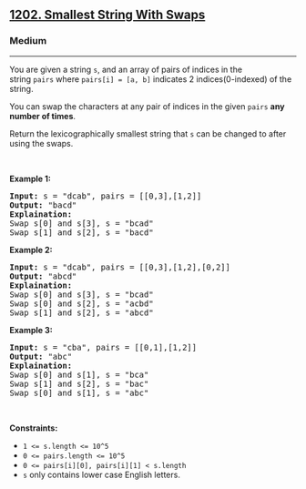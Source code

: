 <h2><a href="https://leetcode.com/problems/smallest-string-with-swaps/">1202. Smallest String With Swaps</a></h2><h3>Medium</h3><hr><div style="user-select: auto;"><p style="user-select: auto;">You are given a string <code style="user-select: auto;">s</code>, and an array of pairs of indices in the string&nbsp;<code style="user-select: auto;">pairs</code>&nbsp;where&nbsp;<code style="user-select: auto;">pairs[i] =&nbsp;[a, b]</code>&nbsp;indicates 2 indices(0-indexed) of the string.</p>

<p style="user-select: auto;">You can&nbsp;swap the characters at any pair of indices in the given&nbsp;<code style="user-select: auto;">pairs</code>&nbsp;<strong style="user-select: auto;">any number of times</strong>.</p>

<p style="user-select: auto;">Return the&nbsp;lexicographically smallest string that <code style="user-select: auto;">s</code>&nbsp;can be changed to after using the swaps.</p>

<p style="user-select: auto;">&nbsp;</p>
<p style="user-select: auto;"><strong style="user-select: auto;">Example 1:</strong></p>

<pre style="user-select: auto;"><strong style="user-select: auto;">Input:</strong> s = "dcab", pairs = [[0,3],[1,2]]
<strong style="user-select: auto;">Output:</strong> "bacd"
<strong style="user-select: auto;">Explaination:</strong> 
Swap s[0] and s[3], s = "bcad"
Swap s[1] and s[2], s = "bacd"
</pre>

<p style="user-select: auto;"><strong style="user-select: auto;">Example 2:</strong></p>

<pre style="user-select: auto;"><strong style="user-select: auto;">Input:</strong> s = "dcab", pairs = [[0,3],[1,2],[0,2]]
<strong style="user-select: auto;">Output:</strong> "abcd"
<strong style="user-select: auto;">Explaination: </strong>
Swap s[0] and s[3], s = "bcad"
Swap s[0] and s[2], s = "acbd"
Swap s[1] and s[2], s = "abcd"</pre>

<p style="user-select: auto;"><strong style="user-select: auto;">Example 3:</strong></p>

<pre style="user-select: auto;"><strong style="user-select: auto;">Input:</strong> s = "cba", pairs = [[0,1],[1,2]]
<strong style="user-select: auto;">Output:</strong> "abc"
<strong style="user-select: auto;">Explaination: </strong>
Swap s[0] and s[1], s = "bca"
Swap s[1] and s[2], s = "bac"
Swap s[0] and s[1], s = "abc"
</pre>

<p style="user-select: auto;">&nbsp;</p>
<p style="user-select: auto;"><strong style="user-select: auto;">Constraints:</strong></p>

<ul style="user-select: auto;">
	<li style="user-select: auto;"><code style="user-select: auto;">1 &lt;= s.length &lt;= 10^5</code></li>
	<li style="user-select: auto;"><code style="user-select: auto;">0 &lt;= pairs.length &lt;= 10^5</code></li>
	<li style="user-select: auto;"><code style="user-select: auto;">0 &lt;= pairs[i][0], pairs[i][1] &lt;&nbsp;s.length</code></li>
	<li style="user-select: auto;"><code style="user-select: auto;">s</code>&nbsp;only contains lower case English letters.</li>
</ul>
</div>